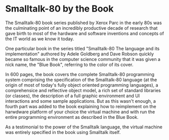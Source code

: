 # Smalltalk-80 by the Book

The Smalltalk-80 book series published by Xerox Parc in the early 80s was the culminating point of an incredibly productive decade of research that gave birth to most of the hardware and software inventions and concepts of the IT world as we know it today.

One particular book in the series titled "Smalltalk-80 The language and its implementation" authored by Adele Goldberg and Dave Robson quickly became so famous in the computer science community that it was given a nick name, the "Blue Book", referring to the color of its cover.

In 600 pages, the book covers the complete Smalltalk-80 programming system comprising the specification of the Smalltalk-80 language (at the origin of most of today's fully object oriented programming languages), a comprehensice and reflective object model, a rich set of standard libraries (or classes), the description of a full graphic environment and UI interactions and some sample applications. But as this wasn't enough, a fourth part was added to the book explaining how to reimplement on the harwdware platform of your choice the virtual machine and with run the entire programming environment as described in the Blue Book.

As a testimonial to the power of the Smalltalk language, the virtual machine was entirely specified in the book using Smalltalk itself. 
